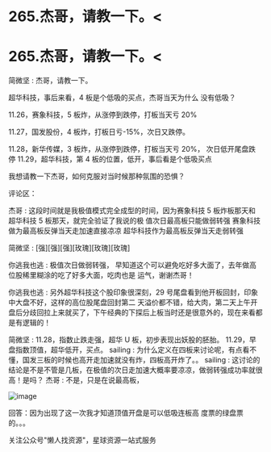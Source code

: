 # 265.杰哥，请教一下。<

# 265.杰哥，请教一下。<

简微坚 : 杰哥，请教一下。

超华科技，事后来看，4 板是个低吸的买点，杰哥当天为什么 没有低吸？

11.26，赛象科技，5 板炸，从涨停到跌停，打板当天亏 20%

11.27，国发股份，4 板炸，打板日亏-15%，次日又跌停。

11.28，新华传媒，3 板炸，从涨停到跌停，打板当天亏 20%， 次日低开尾盘跌停 11.29，超华科技，第 4 板的位置，低开，事后看是个低吸买点

我想请教一下杰哥，如何克服对当时候那种氛围的恐惧？

评论区：

杰哥 : 这段时间就是我极值模式完全成型的时间，因为赛象科技 5 板炸板那天和超华科技 5 板那天，就完全验证了我说的极 值次日最高板只能做弱转强 赛象科技做为最高板反弹当天走加速直接凉凉 超华科技作为最高板反弹当天走弱转强

简微坚 : [强][强][强][玫瑰][玫瑰][玫瑰]

你逃我也逃 : 极值次日做弱转强， 早知道这个可以避免吃好多大面了，去年做高位股稀里糊涂的吃了好多大面，吃肉也是 运气，谢谢杰哥！

你逃我也逃 : 另外超华科技这个股印象很深刻，29 号尾盘看到他开板回封，印象中大盘不好，这样的高位股尾盘回封第二 天溢价都不错，给大肉，第二天上午开盘后分歧回拉上来就买了，下午经典的下探后上板当时还是很意外的，现在来看都 是有逻辑的！

简微坚 : 11.28，指数止跌走强，超华 U 板，初步表现出妖股的胚胎。 11.29，早盘指数顶值，超华低开，买点。 sailing : 为什么定义在四板来讨论呢，有点看不懂，国发三板的时候也高开走加速就没有炸，四板高开炸了。。 sailing : 这讨论的结论是不是不管是几板，在极值的次日走加速大概率要凉凉，做弱转强成功率就很高！是吗？ 杰哥 : 不是，只是在说最高板，

![image](img/Image_098.png)

回答：因为出现了这一次我才知道顶值开盘是可以低吸连板高 度票的绿盘票的。。。

关注公众号"懒人找资源"，星球资源一站式服务
